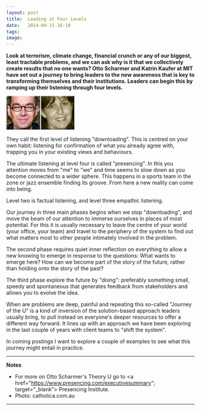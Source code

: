 ```yaml
---
layout: post
title:  Leading at Four Levels
date:   2014-09-15 16:10
tags: 
image:
---
```


**Look at terrorism, climate change, financial crunch or any of our biggest, least tractable problems, and we can ask why is it that we collectively create results that no one wants? Otto Scharmer and Katrin Kaufer at MIT have set out a journey to bring leaders to the new awareness that is key to transforming themselves and their institutions. Leaders can begin this by ramping up their listening through four levels.**

![](/libb/images/scharmer-kaufer.jpg)

They call the first level of listening "downloading". This is centred on your own habit: listening for confirmation of what you already agree with, trapping you in your existing views and behaviours.

The ultimate listening at level four is called "presencing". In this you attention moves from "me" to "we" and time seems to slow down as you become connected to a wider sphere. This happens in a sports team in the zone or jazz ensemble finding its groove. From here a new reality can come into being. 

Level two is factual listening, and level three empathic listening.  

Our journey in three main phases begins when we stop "downloading", and move the beam of our attention to immerse ourselves in places of most potential. For this it is usually necessary to leave the centre of your world (your office, your team) and travel to the periphery of the system to find out what matters most to other people intimately involved in the problem.

The second phase requires quiet inner reflection on everything to allow a new knowing to emerge in response to the questions: What wants to emerge here? How can we become part of the story of the future, rather than holding onto the story of the past?

The third phase explore the future by "doing": preferably something small, speedy and spontaneous that generates feedback from stakeholders and allows you to evolve the idea.

When are problems are deep, painful and repeating this so-called "Journey of the U" is a kind of inversion of the solution-based approach leaders usually bring, to pull instead on everyone's deeper resources to offer a different way forward. It lines up with an approach we have been exploring in the last couple of years with client teams to "shift the system". 

In coming postings I want to explore a couple of examples to see what this journey might entail in practice.

__________________
<b>Notes</b>  
* For more on Otto Scharmer's Theory U go to <a href="https://www.presencing.com/executivesummary"; target="_blank"> Presencing Institute</a>.  
* Photo: catholica.com.au

__________________









